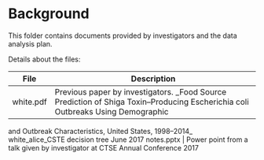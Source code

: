 # Background

This folder contains documents provided by investigators and the data analysis 
plan. 

Details about the files:

File | Description
---|---------------------------------------------------------------------
white.pdf | Previous paper by investigators. _Food Source Prediction of Shiga Toxin–Producing Escherichia coli Outbreaks Using Demographic
and Outbreak Characteristics, United States, 1998–2014_  
white_alice_CSTE decision tree June 2017 notes.pptx | Power point from a talk given by investigator at CTSE Annual Conference 2017  
